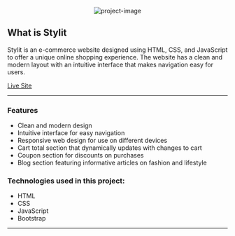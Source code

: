 <p align="center"><img src=https://i.imgur.com/o0GVsEv.png" alt="project-image"></p>
 
<h2>What is Stylit</h2>
<p>Stylit is an e-commerce website designed using HTML, CSS, and JavaScript to offer a unique online shopping experience. The website has a clean and modern layout with an intuitive interface that makes navigation easy for users.</p>
<a href="https://mark-ecommerce.netlify.app/" target="_blank" rel="noopener noreferrer">Live Site</a>

<hr/>

<h3>Features</h3>

* Clean and modern design
* Intuitive interface for easy navigation
* Responsive web design for use on different devices
* Cart total section that dynamically updates with changes to cart
* Coupon section for discounts on purchases
* Blog section featuring informative articles on fashion and lifestyle

 <h3>Technologies used in this project:</h3>

* HTML
* CSS
* JavaScript
* Bootstrap

 <hr/>
 

